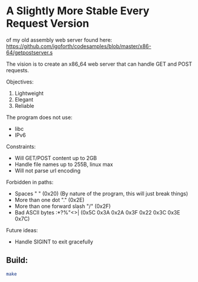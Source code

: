 # A Slightly More Stable Every Request Version

of my old assembly web server found here: https://github.com/igoforth/codesamples/blob/master/x86-64/getpostserver.s

The vision is to create an x86_64 web server that can handle GET and POST requests.

Objectives:
1. Lightweight
2. Elegant
3. Reliable

The program does not use:
- libc
- IPv6

Constraints:
- Will GET/POST content up to 2GB
- Handle file names up to 255B, linux max
- Will not parse url encoding

Forbidden in paths:
- Spaces " " (0x20) (By nature of the program, this will just break things)
- More than one dot "." (0x2E)
- More than one forward slash "/" (0x2F)
- Bad ASCII bytes \:*?%"<>| (0x5C 0x3A 0x2A 0x3F 0x22 0x3C 0x3E 0x7C)

Future ideas:
- Handle SIGINT to exit gracefully

## Build:
```bash
make
```

